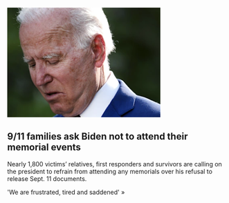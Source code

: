 
![20210806221157-left](./20210806221157-left.png)

## 9/11 families ask Biden not to attend their memorial events

Nearly 1,800 victims’ relatives, first responders and survivors are calling on the president to refrain from attending any memorials over his refusal to release Sept. 11 documents.

'We are frustrated, tired and saddened' »
